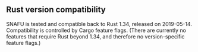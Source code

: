 ## Rust version compatibility

SNAFU is tested and compatible back to Rust 1.34, released on
2019-05-14. Compatibility is controlled by Cargo feature flags.
(There are currently no features that require Rust beyond 1.34,
and therefore no version-specific feature flags.)
